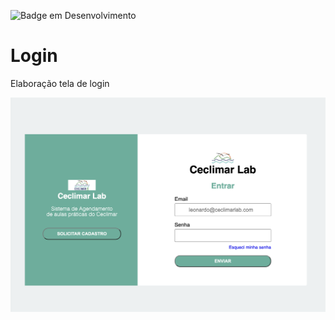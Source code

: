 ![Badge em Desenvolvimento](http://img.shields.io/static/v1?label=STATUS&message=EM%20DESENVOLVIMENTO&color=2088f2&style=for-the-badge)

# Login
Elaboração tela de login

<img src="https://github.com/LeonardoReis86/Login/blob/main/Assets/tela%20de%20login.png"/>
